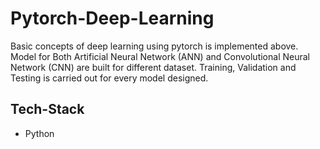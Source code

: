 # Pytorch-Deep-Learning

Basic concepts of deep learning using pytorch is implemented above. Model for Both Artificial Neural Network (ANN) and Convolutional Neural Network (CNN) are built for different dataset. Training, Validation and Testing is carried out for every model designed.

## Tech-Stack

- Python

